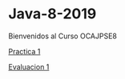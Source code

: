 # Java-8-2019

Bienvenidos al Curso OCAJPSE8

[Practica 1](https://www.dropbox.com/s/yn4v2312bb55jnc/EjerciciosUMC01.pdf?dl=0)

[Evaluacion 1](https://github.com/afv9988/)
